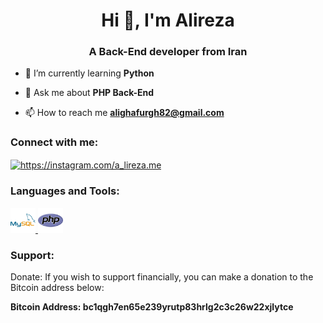 <h1 align="center">Hi 👋, I'm Alireza</h1>
<h3 align="center">A Back-End developer from Iran</h3>

- 🌱 I’m currently learning **Python**

- 💬 Ask me about **PHP Back-End**

- 📫 How to reach me **alighafurgh82@gmail.com**

<h3 align="left">Connect with me:</h3>
<p align="left">
<a href="https://instagram.com/https://instagram.com/a_lireza.me" target="blank"><img align="center" src="https://raw.githubusercontent.com/rahuldkjain/github-profile-readme-generator/master/src/images/icons/Social/instagram.svg" alt="https://instagram.com/a_lireza.me" height="30" width="40" /></a>
</p>

<h3 align="left">Languages and Tools:</h3>
<p align="left"> <a href="https://www.mysql.com/" target="_blank" rel="noreferrer"> <img src="https://raw.githubusercontent.com/devicons/devicon/master/icons/mysql/mysql-original-wordmark.svg" alt="mysql" width="40" height="40"/> </a> <a href="https://www.php.net" target="_blank" rel="noreferrer"> <img src="https://raw.githubusercontent.com/devicons/devicon/master/icons/php/php-original.svg" alt="php" width="40" height="40"/> </a> </p>

<h3 align="left">Support:</h3>
<p>Donate: If you wish to support financially, you can make a donation to the Bitcoin address below:</p>
<b>Bitcoin Address: bc1qgh7en65e239yrutp83hrlg2c3c26w22xjlytce</b>

